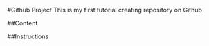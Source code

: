 #Github Project
This is my first tutorial creating repository on Github


##Content

##Instructions
